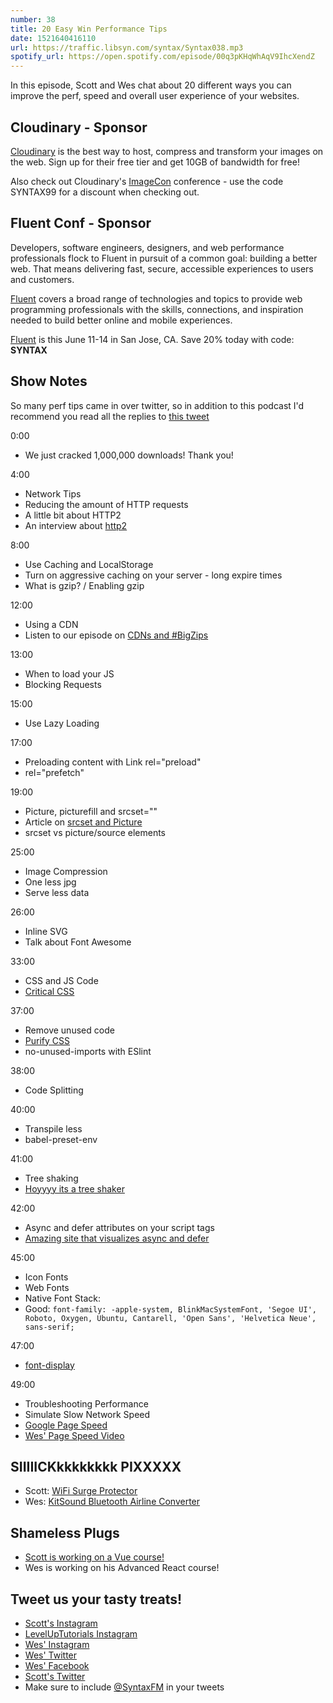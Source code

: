 ```yaml
---
number: 38
title: 20 Easy Win Performance Tips
date: 1521640416110
url: https://traffic.libsyn.com/syntax/Syntax038.mp3
spotify_url: https://open.spotify.com/episode/00q3pKHqWhAqV9IhcXendZ
---
```


In this episode, Scott and Wes chat about 20 different ways you can improve the perf, speed and overall user experience of your websites.


## Cloudinary - Sponsor

[Cloudinary](https://cloudinary.com/?utm_source=Syntax.fm&utm_medium=Podcast&utm_content=Cloudinary_Syntax_podcast) is the best way to host, compress and transform your images on the web. Sign up for their free tier and get 10GB of bandwidth for free!

Also check out Cloudinary's [ImageCon](http://www.imagecon.com/?utm_source=Syntax.fm&utm_medium=Podcast&utm_content=ImageCon_Syntax_podcast) conference - use the code SYNTAX99 for a discount when checking out.

## Fluent Conf - Sponsor

Developers, software engineers, designers, and web performance professionals flock to Fluent in pursuit of a common goal: building a better web. That means delivering fast, secure, accessible experiences to users and customers.

[Fluent](https://conferences.oreilly.com/fluent/fl-ca) covers a broad range of technologies and topics to provide web programming professionals with the skills, connections, and inspiration needed to build better online and mobile experiences.

[Fluent](https://conferences.oreilly.com/fluent/fl-ca) is this June 11-14 in San Jose, CA. Save 20% today with code: **SYNTAX**


## Show Notes

So many perf tips came in over twitter, so in addition to this podcast I'd recommend you read all the replies to [this tweet](https://twitter.com/wesbos/status/976082854848450560)

0:00

* We just cracked 1,000,000 downloads! Thank you!

4:00

* Network Tips
* Reducing the amount of HTTP requests
* A little bit about HTTP2
* An interview about [http2](https://www.youtube.com/watch?v=w--PU4HO9SM)


8:00

* Use Caching and LocalStorage
* Turn on aggressive caching on your server - long expire times
* What is gzip? / Enabling gzip


12:00

* Using a CDN
* Listen to our episode on [CDNs and #BigZips](https://syntax.fm/show/033/large-files-cdns-image-compression-video-hosting-and-big-zips)


13:00

* When to load your JS
* Blocking Requests

15:00

* Use Lazy Loading

17:00

* Preloading content with Link rel="preload"
* rel="prefetch"

19:00

* Picture, picturefill and srcset=""
* Article on [srcset and Picture](https://www.smashingmagazine.com/2014/05/responsive-images-done-right-guide-picture-srcset/)
* srcset vs picture/source elements

25:00

* Image Compression
* One less jpg
* Serve less data

26:00

* Inline SVG
* Talk about Font Awesome

33:00

* CSS and JS Code
* [Critical CSS](https://github.com/addyosmani/critical)


37:00

* Remove unused code
* [Purify CSS](https://github.com/purifycss/purifycss)
* no-unused-imports with ESlint


38:00

* Code Splitting

40:00

* Transpile less
* babel-preset-env


41:00

* Tree shaking
* [Hoyyyy its a tree shaker](https://www.youtube.com/watch?v=ajACU-lsnFc)

42:00

* Async and defer attributes on your script tags
* [Amazing site that visualizes async and defer](http://www.growingwiththeweb.com/2014/02/async-vs-defer-attributes.html)


45:00
* Icon Fonts
* Web Fonts
* Native Font Stack:
* Good: `font-family: -apple-system, BlinkMacSystemFont, 'Segoe UI', Roboto, Oxygen, Ubuntu, Cantarell, 'Open Sans', 'Helvetica Neue', sans-serif;`

47:00

* [font-display](https://developer.mozilla.org/en-US/docs/Web/CSS/@font-face/font-display)


49:00

* Troubleshooting Performance
* Simulate Slow Network Speed
* [Google Page Speed](https://developers.google.com/speed/pagespeed/insights/)
* [Wes' Page Speed Video](http://wesbos.com/wordpress-page-speed/)


## SIIIIICKkkkkkkkk PIXXXXX

* Scott: [WiFi Surge Protector](http://amzn.to/2FVcD9n)
* Wes: [KitSound Bluetooth Airline Converter](http://amzn.to/2DKvtxV)

## Shameless Plugs

* [Scott is working on a Vue course! ](https://LevelUpTutorials.com/pro)
* Wes is working on his Advanced React course!


## Tweet us your tasty treats!

* [Scott's Instagram](https://www.instagram.com/stolinski/)
* [LevelUpTutorials Instagram](https://www.instagram.com/LevelUpTutorials/)
* [Wes' Instagram](https://www.instagram.com/wesbos/)
* [Wes' Twitter](https://twitter.com/wesbos)
* [Wes' Facebook](https://www.facebook.com/wesbos.developer)
* [Scott's Twitter](https://twitter.com/stolinski)
* Make sure to include [@SyntaxFM](https://twitter.com/SyntaxFM) in your tweets
